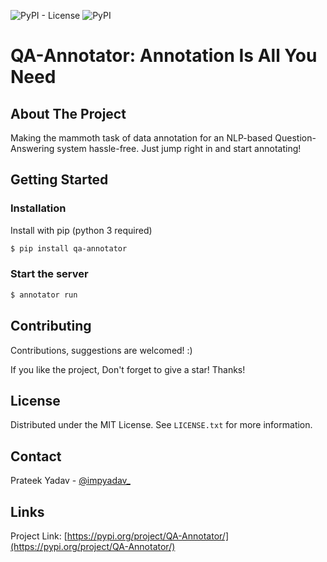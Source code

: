
![PyPI - License](https://img.shields.io/pypi/l/QA-Annotator) ![PyPI](https://img.shields.io/pypi/v/QA-Annotator)

# QA-Annotator: Annotation Is All You Need


## About The Project

Making the mammoth task of data annotation for an NLP-based Question-Answering system hassle-free. Just jump right in and start annotating!

## Getting Started
 
### Installation

Install with pip (python 3 required)
   ```sh
   $ pip install qa-annotator 
   ```
### Start the server
   ```sh
   $ annotator run 
   ```
## Contributing

Contributions, suggestions are welcomed! :)

If you like the project, Don't forget to give a star! Thanks!

## License

Distributed under the MIT License. See `LICENSE.txt` for more information.


## Contact

Prateek Yadav - [@impyadav_](https://twitter.com/impyadav_)

## Links

Project Link: [https://pypi.org/project/QA-Annotator/](https://pypi.org/project/QA-Annotator/)

